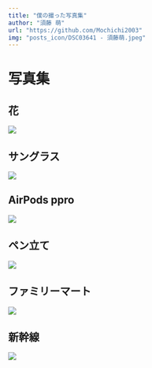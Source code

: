```yaml
---
title: "僕の撮った写真集"
author: "須藤 萌"
url: "https://github.com/Mochichi2003"
img: "posts_icon/DSC03641 - 須藤萌.jpeg"
---
```


# 写真集

## 花

![](https://i.imgur.com/vPA8TjW.jpg)

## サングラス

![](https://i.imgur.com/SENObxI.jpg)

## AirPods ppro

![](https://i.imgur.com/GuYYgS5.jpg)

## ペン立て

![](https://i.imgur.com/lN8WbFE.jpg)

## ファミリーマート

![](https://i.imgur.com/h0eXoi4.jpg)

## 新幹線

![](https://i.imgur.com/nMZBRRv.jpg)
